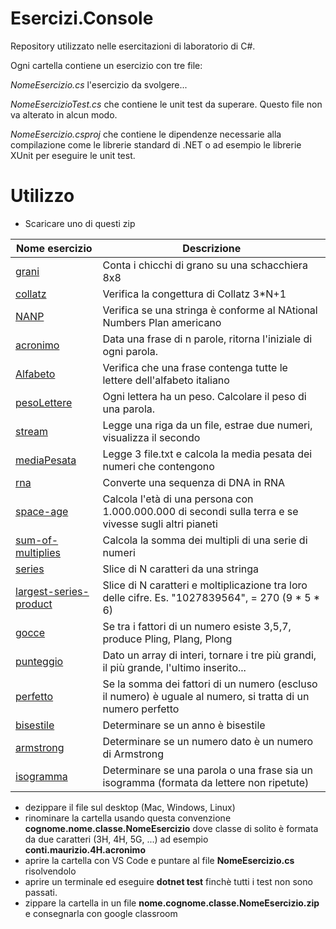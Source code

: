 # Esercizi.Console

Repository utilizzato nelle esercitazioni di laboratorio di C#.

Ogni cartella contiene un esercizio con tre file: 

*NomeEsercizio.cs*  l'esercizio da svolgere...

*NomeEsercizioTest.cs* che contiene le unit test da superare. Questo file non va alterato in alcun modo. 

*NomeEsercizio.csproj* che contiene le dipendenze necessarie alla compilazione come le librerie standard di .NET o ad esempio le librerie XUnit per eseguire le unit test.  

# Utilizzo

- Scaricare uno di questi zip

| Nome esercizio                   | Descrizione                                                                                                  |
|----------------------------------|--------------------------------------------------------------------------------------------------------------|
| [grani](collatz)                 | Conta i chicchi di grano su una schacchiera 8x8                                                              |
| [collatz](NANP)                  | Verifica la congettura di Collatz 3*N+1                                                                      |
| [NANP](acronimo)                 | Verifica se una stringa è conforme al NAtional Numbers Plan americano                                        |
| [acronimo](Alfabeto)             | Data una frase di n parole, ritorna l'iniziale di ogni parola.                                               |
| [Alfabeto](pesoLettere)          | Verifica che una frase contenga tutte le lettere dell'alfabeto italiano                                      |
| [pesoLettere](stream)            | Ogni lettera ha un peso. Calcolare il peso di una parola.                                                    |
| [stream](mediaPesata)            | Legge una riga da un file, estrae due numeri, visualizza il secondo                                          |
| [mediaPesata](rna)               | Legge 3 file.txt e calcola la media pesata dei numeri che contengono                                         |
| [rna](space-age)                 | Converte una sequenza di DNA in RNA                                                                          |
| [space-age](sum-of-multiplies)   | Calcola l'età di una persona con 1.000.000.000 di secondi sulla terra e se vivesse sugli altri pianeti       |
| [sum-of-multiplies](series)      | Calcola la somma dei multipli di una serie di numeri                                                         |
| [series](largest-series-product) | Slice di N caratteri da una stringa                                                                          |
| [largest-series-product](gocce)  | Slice di N caratteri e moltiplicazione tra loro delle cifre. Es. "1027839564",  =  270 (9 * 5 * 6)           |
| [gocce](punteggio)               | Se tra i fattori di un numero esiste 3,5,7, produce Pling, Plang, Plong                                      |
| [punteggio](perfetto)            | Dato un array di interi, tornare i tre più grandi, il più grande, l'ultimo inserito...                       |
| [perfetto](bisestile)            | Se la somma dei fattori di un numero (escluso il numero) è uguale al numero, si tratta di un numero perfetto |
| [bisestile](armstrong)           | Determinare se un anno è bisestile                                                                           |
| [armstrong](isogramma)           | Determinare se un numero dato è un numero di Armstrong                                                       |
| [isogramma]()                    | Determinare se una parola o una frase sia un isogramma (formata da lettere non ripetute)                     |


- dezippare il file sul desktop (Mac, Windows, Linux)
- rinominare la cartella usando questa convenzione **cognome.nome.classe.NomeEsercizio** dove classe di solito è formata da due caratteri (3H, 4H, 5G, ...) ad esempio **conti.maurizio.4H.acronimo**
- aprire la cartella con VS Code e puntare al file **NomeEsercizio.cs** risolvendolo
- aprire un terminale ed eseguire **dotnet test** finchè tutti i test non sono passati.
- zippare la cartella in un file **nome.cognome.classe.NomeEsercizio.zip** e consegnarla con google classroom 


